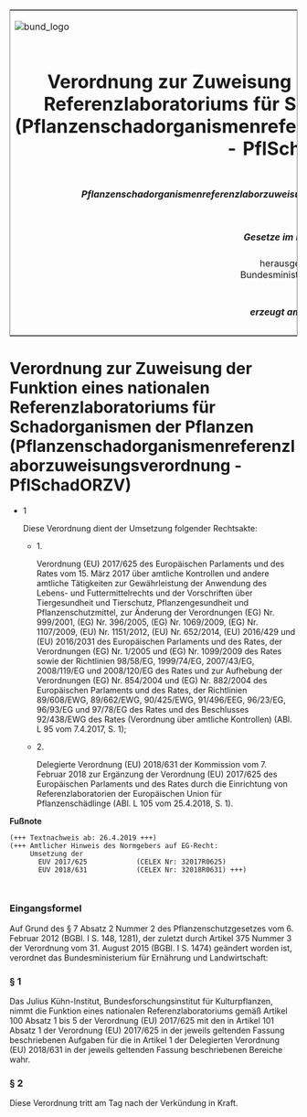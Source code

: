<span id="DECKBLATT.html"></span>

<table border="0" frame="border" width="100%">

<tr valign="top">

<td align="left">

![bund\_logo](BfJ_2021_Web_de_de.gif)

</td>

<td align="right">

 

</td>

</tr>

<tr align="center" valign="middle">

<td colspan="2">

# Verordnung zur Zuweisung der Funktion eines nationalen Referenzlaboratoriums für Schadorganismen der Pflanzen (Pflanzenschadorganismenreferenzlaborzuweisungsverordnung - PflSchadORZV)

</td>

</tr>

<tr align="center" valign="middle">

<td colspan="2">

##### Pflanzenschadorganismenreferenzlaborzuweisungsverordnung vom 10. April 2019 (BGBl. I S. 485)

</td>

</tr>

<tr align="center" valign="middle">

<td colspan="2">

  
  

##### Gesetze im Internet - ePub  
  
herausgegeben vom  
Bundesministerium der Justiz

</td>

</tr>

<tr align="center" valign="bottom">

<td colspan="2">

  
  

##### erzeugt am: 26.01.2022

</td>

</tr>

</table>

<span id="BJNR048500019.html"></span>

# Verordnung zur Zuweisung der Funktion eines nationalen Referenzlaboratoriums für Schadorganismen der Pflanzen (Pflanzenschadorganismenreferenzlaborzuweisungsverordnung - PflSchadORZV)

<div>

<div class="jnhtml">

  - <span id="BJNR048500019.html#BJNR048500019_01"></span><!-- FNR_Pos --><span>1
    </span>
    
    <div class="jurAbsatz">
    
    Diese Verordnung dient der Umsetzung folgender Rechtsakte:
    
      - 1\.
        
        <div style="">
        
        Verordnung (EU) 2017/625 des Europäischen Parlaments und des
        Rates vom 15. März 2017 über amtliche Kontrollen und andere
        amtliche Tätigkeiten zur Gewährleistung der Anwendung des
        Lebens- und Futtermittelrechts und der Vorschriften über
        Tiergesundheit und Tierschutz, Pflanzengesundheit und
        Pflanzenschutzmittel, zur Änderung der Verordnungen (EG) Nr.
        999/2001, (EG) Nr. 396/2005, (EG) Nr. 1069/2009, (EG) Nr.
        1107/2009, (EU) Nr. 1151/2012, (EU) Nr. 652/2014, (EU) 2016/429
        und (EU) 2016/2031 des Europäischen Parlaments und des Rates,
        der Verordnungen (EG) Nr. 1/2005 und (EG) Nr. 1099/2009 des
        Rates sowie der Richtlinien 98/58/EG, 1999/74/EG, 2007/43/EG,
        2008/119/EG und 2008/120/EG des Rates und zur Aufhebung der
        Verordnungen (EG) Nr. 854/2004 und (EG) Nr. 882/2004 des
        Europäischen Parlaments und des Rates, der Richtlinien
        89/608/EWG, 89/662/EWG, 90/425/EWG, 91/496/EEG, 96/23/EG,
        96/93/EG und 97/78/EG des Rates und des Beschlusses 92/438/EWG
        des Rates (Verordnung über amtliche Kontrollen) (ABl. L 95 vom
        7.4.2017, S. 1);
        
        </div>
    
      - 2\.
        
        <div style="">
        
        Delegierte Verordnung (EU) 2018/631 der Kommission vom 7.
        Februar 2018 zur Ergänzung der Verordnung (EU) 2017/625 des
        Europäischen Parlaments und des Rates durch die Einrichtung von
        Referenzlaboratorien der Europäischen Union für
        Pflanzenschädlinge (ABl. L 105 vom 25.4.2018, S. 1).
        
        </div>
    
    </div>

</div>

</div>

<div>

  
**Fußnote**

<div class="jnhtml">

<div>

<div class="jurAbsatz">

  

``` 
(+++ Textnachweis ab: 26.4.2019 +++)
(+++ Amtlicher Hinweis des Normgebers auf EG-Recht:
     Umsetzung der
       EUV 2017/625            (CELEX Nr: 32017R0625)
       EUV 2018/631            (CELEX Nr: 32018R0631) +++)

 
```

</div>

</div>

</div>

</div>

<span id="BJNR048500019BJNE000100000.html"></span>

### Eingangsformel  

<div>

<div class="jnhtml">

<div>

<div class="jurAbsatz">

Auf Grund des § 7 Absatz 2 Nummer 2 des Pflanzenschutzgesetzes vom 6.
Februar 2012 (BGBl. I S. 148, 1281), der zuletzt durch Artikel 375
Nummer 3 der Verordnung vom 31. August 2015 (BGBl. I S. 1474) geändert
worden ist, verordnet das Bundesministerium für Ernährung und
Landwirtschaft:

</div>

</div>

</div>

</div>

<span id="BJNR048500019BJNE000200000.html"></span>

### § 1  

<div>

<div class="jnhtml">

<div>

<div class="jurAbsatz">

Das Julius Kühn-Institut, Bundesforschungsinstitut für Kulturpflanzen,
nimmt die Funktion eines nationalen Referenzlaboratoriums gemäß Artikel
100 Absatz 1 bis 5 der Verordnung (EU) 2017/625 mit den in Artikel 101
Absatz 1 der Verordnung (EU) 2017/625 in der jeweils geltenden Fassung
beschriebenen Aufgaben für die in Artikel 1 der Delegierten Verordnung
(EU) 2018/631 in der jeweils geltenden Fassung beschriebenen Bereiche
wahr.

</div>

</div>

</div>

</div>

<span id="BJNR048500019BJNE000300000.html"></span>

### § 2  

<div>

<div class="jnhtml">

<div>

<div class="jurAbsatz">

Diese Verordnung tritt am Tag nach der Verkündung in Kraft.

</div>

</div>

</div>

</div>

